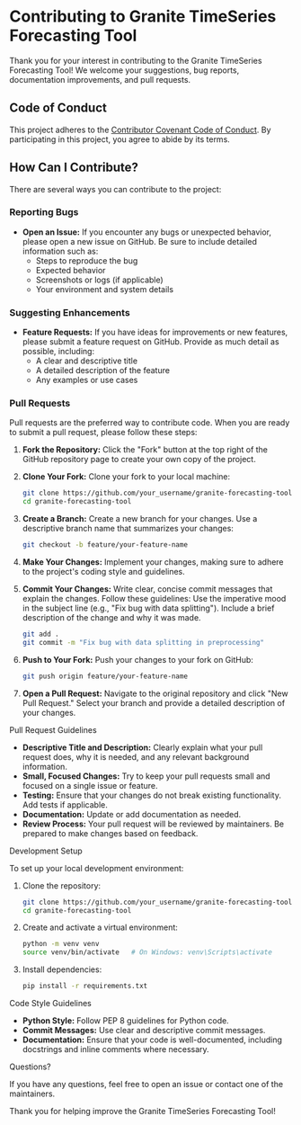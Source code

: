 # Contributing to Granite TimeSeries Forecasting Tool

Thank you for your interest in contributing to the Granite TimeSeries Forecasting Tool! We welcome your suggestions, bug reports, documentation improvements, and pull requests.

## Code of Conduct

This project adheres to the [Contributor Covenant Code of Conduct](https://www.contributor-covenant.org/version/2/1/code_of_conduct/). By participating in this project, you agree to abide by its terms.

## How Can I Contribute?

There are several ways you can contribute to the project:

### Reporting Bugs

- **Open an Issue:** If you encounter any bugs or unexpected behavior, please open a new issue on GitHub. Be sure to include detailed information such as:
  - Steps to reproduce the bug
  - Expected behavior
  - Screenshots or logs (if applicable)
  - Your environment and system details

### Suggesting Enhancements

- **Feature Requests:** If you have ideas for improvements or new features, please submit a feature request on GitHub. Provide as much detail as possible, including:
  - A clear and descriptive title
  - A detailed description of the feature
  - Any examples or use cases

### Pull Requests

Pull requests are the preferred way to contribute code. When you are ready to submit a pull request, please follow these steps:

1. **Fork the Repository:** Click the "Fork" button at the top right of the GitHub repository page to create your own copy of the project.
2. **Clone Your Fork:** Clone your fork to your local machine:
   ```bash
   git clone https://github.com/your_username/granite-forecasting-tool.git
   cd granite-forecasting-tool
   ```
3. **Create a Branch:** Create a new branch for your changes. Use a descriptive branch name that summarizes your changes:
   ```bash
   git checkout -b feature/your-feature-name
   ```
4. **Make Your Changes:** Implement your changes, making sure to adhere to the project's coding style and guidelines.
5. **Commit Your Changes:** Write clear, concise commit messages that explain the changes. Follow these guidelines:
   Use the imperative mood in the subject line (e.g., "Fix bug with data splitting").
   Include a brief description of the change and why it was made.

   ```bash
   git add .
   git commit -m "Fix bug with data splitting in preprocessing"
   ```

6. **Push to Your Fork:** Push your changes to your fork on GitHub:

   ```bash
   git push origin feature/your-feature-name

   ```

7. **Open a Pull Request:** Navigate to the original repository and click "New Pull Request." Select your branch and provide a detailed description of your changes.

Pull Request Guidelines

- **Descriptive Title and Description:** Clearly explain what your pull request does, why it is needed, and any relevant background information.
- **Small, Focused Changes:** Try to keep your pull requests small and focused on a single issue or feature.
- **Testing:** Ensure that your changes do not break existing functionality. Add tests if applicable.
- **Documentation:** Update or add documentation as needed.
- **Review Process:** Your pull request will be reviewed by maintainers. Be prepared to make changes based on feedback.

Development Setup

To set up your local development environment:

1. Clone the repository:

   ```bash
   git clone https://github.com/your_username/granite-forecasting-tool.git
   cd granite-forecasting-tool

   ```

2. Create and activate a virtual environment:

   ```bash
   python -m venv venv
   source venv/bin/activate   # On Windows: venv\Scripts\activate

   ```

3. Install dependencies:
   ```bash
   pip install -r requirements.txt
   ```

Code Style Guidelines

- **Python Style:** Follow PEP 8 guidelines for Python code.
- **Commit Messages:** Use clear and descriptive commit messages.
- **Documentation:** Ensure that your code is well-documented, including docstrings and inline comments where necessary.

Questions?

If you have any questions, feel free to open an issue or contact one of the maintainers.

Thank you for helping improve the Granite TimeSeries Forecasting Tool!
